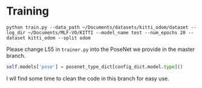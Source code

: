 # Training

```
python train.py --data_path ~/Documents/datasets/kitti_odom/dataset --log_dir ~/Documents/MLF-VO/KITTI --model_name test --num_epochs 20 --dataset kitti_odom --split odom
```

Please change L55 in `trainer.py` into the PoseNet we provide in the master branch.

```python
self.models['pose'] = posenet_type_dict[config_dict.model.type]()
```

I wll find some time to clean the code in this branch for easy use.
